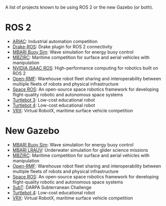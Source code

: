 A list of projects known to be using ROS 2 or the new Gazebo (or both).

ROS 2
=====
* [ARIAC](https://www.nist.gov/el/intelligent-systems-division-73500/agile-robotics-industrial-automation-competition): Industrial automation competition
* [Drake-ROS](https://github.com/RobotLocomotion/drake-ros): Drake plugin for ROS 2 connectivity
* [MBARI Buoy Sim](https://github.com/osrf/buoy_sim): Wave simulation for energy buoy control
* [MBZIRC](https://github.com/osrf/mbzirc): Maritime competition for surface and aerial vehicles with manipulation
* [NVIDIA ISAAC ROS](https://github.com/NVIDIA-ISAAC-ROS): High-performance computing for robotics built on ROS 2
* [Open-RMF](https://www.open-rmf.org/): Warehouse robot fleet sharing and interoperability between multiple fleets of robots and physical infrastructure
* [Space ROS](https://space.ros.org/): An open-source space robotics framework for developing flight-quality robotic and autonomous space systems
* [Turtlebot 3](https://github.com/ROBOTIS-GIT/turtlebot3/tree/humble-devel): Low-cost educational robot
* [Turtlebot 4](https://clearpathrobotics.com/turtlebot-4/): Low-cost educational robot
* [VRX](https://github.com/osrf/vrx): Virtual RobotX, maritime surface vehicle competition

New Gazebo
==========
* [MBARI Buoy Sim](https://github.com/osrf/buoy_sim): Wave simulation for energy buoy control
* [MBARI LRAUV](https://github.com/osrf/lrauv): Underwater simulation for glider science missions
* [MBZIRC](https://github.com/osrf/mbzirc): Maritime competition for surface and aerial vehicles with manipulation
* [Open-RMF](https://www.open-rmf.org/): Warehouse robot fleet sharing and interoperability between multiple fleets of robots and physical infrastructure
* [Space ROS](https://space.ros.org/): An open-source space robotics framework for developing flight-quality robotic and autonomous space systems
* [SubT](https://github.com/osrf/subt): DARPA Subterranean Challenge
* [Turtlebot 4](https://clearpathrobotics.com/turtlebot-4/): Low-cost educational robot
* [VRX](https://github.com/osrf/vrx): Virtual RobotX, maritime surface vehicle competition

